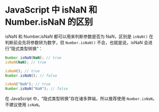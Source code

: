 # JavaScript 中 isNaN 和 Number.isNaN 的区别

isNaN 和 Number.isNaN 都可以用来判断参数是否为 NaN，区别是 `isNaN()` 在判断前会先将参数转为数字，但 `Number.isNaN()` 不会，也就是说，isNaN 会进行“隐式类型转换”：

```ts
Number.isNaN(NaN); // true
isNaN(NaN); // true

isNaN(); // true
Number.isNaN(); // false

isNaN("NaN"); // true
Number.isNaN("NaN"); // false
```

在 JavaScript 中，“隐式类型转换”存在诸多弊端，所以推荐使用 `Number.isNaN`，不建议使用 `isNaN`。
